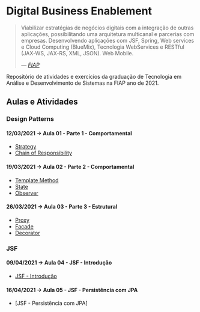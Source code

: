 # Digital Business Enablement

<blockquote>
    <p>
        Viabilizar estratégias de negócios digitais com a integração de outras aplicações, possibilitando uma
        arquitetura multicanal e parcerias com empresas. Desenvolvendo aplicações com JSF, Spring, Web services e Cloud
        Computing (BlueMix), Tecnologia WebServices e RESTful (JAX-WS, JAX-RS, XML, JSON). Web Mobile.
    </p>
    <footer>— <cite><a href="https://www.fiap.com.br">FIAP</a></cite></footer>
</blockquote>

Repositório de atividades e exercícios da graduação de Tecnologia em Análise e Desenvolvimento de Sistemas na FIAP ano de 2021.

## Aulas e Atividades

### Design Patterns
#### 12/03/2021 -> Aula 01 - Parte 1 - Comportamental
- [Strategy](https://github.com/jonasmzsouza/fiap-tdsr-dbe/commit/172a55f020e40c966d08a3e17ef1dd1388ac5d7d)
- [Chain of Responsibility](https://github.com/jonasmzsouza/fiap-tdsr-dbe/commit/99908c07294a707bb1a0a6b04149aa8a8912ef2a)
  
#### 19/03/2021 -> Aula 02 - Parte 2 - Comportamental
- [Template Method](https://github.com/jonasmzsouza/fiap-tdsr-dbe/commit/508a83a06a6833a3b224f0963676d43795610424)
- [State](https://github.com/jonasmzsouza/fiap-tdsr-dbe/commit/9122446ab2f47653e545b580a8b1080d952c2684)
- [Observer](https://github.com/jonasmzsouza/fiap-tdsr-dbe/commit/a4053ebb0d8d3da038230e9c4f1bf17312ed1d03)

#### 26/03/2021 -> Aula 03 - Parte 3 - Estrutural
- [Proxy](https://github.com/jonasmzsouza/fiap-tdsr-dbe/commit/748a932daf38073f5b529166f3f125fa96d6f363)
- [Facade](https://github.com/jonasmzsouza/fiap-tdsr-dbe/commit/ae3bf2c6fd30bc32e58e974ce3f9b9140acd2927)
- [Decorator](https://github.com/jonasmzsouza/fiap-tdsr-dbe/commit/bf93af4c133c51a18ebc780a0be512f922e27442)

### JSF
#### 09/04/2021 -> Aula 04 - JSF - Introdução
- [JSF - Introdução](https://github.com/jonasmzsouza/fiap-tdsr-dbe/commit/63a700f6aaaebdc6a6f1cb9390aa8270d07e2e5b)

#### 16/04/2021 -> Aula 05 - JSF - Persistência com JPA
- [JSF - Persistência com JPA]